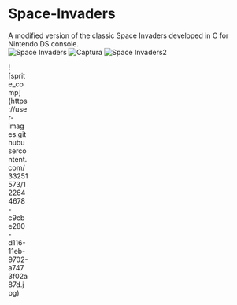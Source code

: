 # Space-Invaders
A modified version of the classic Space Invaders developed in C for Nintendo DS console.
<br>
![Space Invaders](https://user-images.githubusercontent.com/33251573/122644687-d3ede100-d116-11eb-9a09-582147caade0.PNG)
![Captura](https://user-images.githubusercontent.com/33251573/122644682-cb95a600-d116-11eb-8e19-9ebd2e40e5f9.PNG)
![Space Invaders2](https://user-images.githubusercontent.com/33251573/122644684-cdf80000-d116-11eb-9ae8-ef29ca4e694c.PNG)
<div style="width: 40px">
![sprite_comp](https://user-images.githubusercontent.com/33251573/122644678-c9cbe280-d116-11eb-9702-a7473f02a87d.jpg)
</div>
